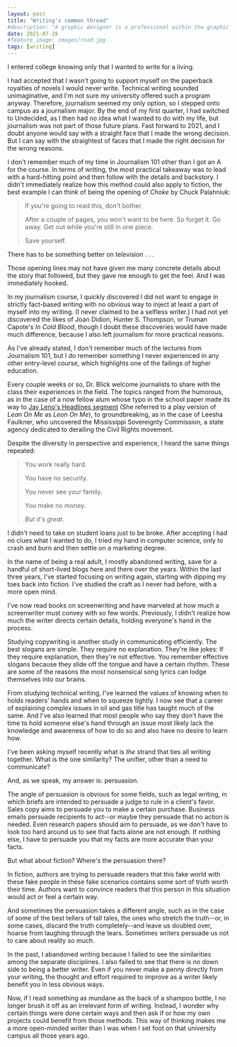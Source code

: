 ```yaml
---
layout: post
title: "Writing's common thread"
#description: "A graphic designer is a professional within the graphic design and graphic arts industry."
date: 2021-07-28
#feature_image: images/road.jpg
tags: [writing]
---
```


I entered college knowing only that I wanted to write for a living.<!--more-->

I had accepted that I wasn't going to support myself on the paperback royalties of novels I would never write. Technical writing sounded unimaginative, and I'm not sure my university offered such a program anyway. Therefore, journalism seemed my only option, so I stepped onto campus as a journalism major. By the end of my first quarter, I had switched to Undecided, as I then had no idea what I wanted to do with my life, but journalism was not part of those future plans. Fast forward to 2021, and I doubt anyone would say with a straight face that I made the wrong decision. But I can say with the straightest of faces that I made the right decision for the wrong reasons.

I don't remember much of my time in Journalism 101 other than I got an A for the course. In terms of writing, the most practical takeaway was to lead with a hard-hitting point and then follow with the details and backstory. I didn't immediately realize how this method could also apply to fiction, the best example I can think of being the opening of *Choke* by Chuck Palahniuk:

> If you're going to read this, don't bother.
>
> After a couple of pages, you won't want to be here. So forget it. Go away. Get out while you're still in one piece.
> 
> Save yourself.

There has to be something better on television . . . 

Those opening lines may not have given me many concrete details about the story that followed, but they gave me enough to get the feel. And I was immediately hooked.

In my journalism course, I quickly discovered I did not want to engage in strictly fact-based writing with no obvious way to inject at least a part of myself into my writing. (I never claimed to be a selfless writer.) I had not yet discovered the likes of Joan Didion, Hunter S. Thompson, or Truman Capote's *In Cold Blood*, though I doubt these discoveries would have made much difference, because I also left journalism for more practical reasons.

As I've already stated, I don't remember much of the lectures from Journalism 101, but I do remember something I never experienced in any other entry-level course, which highlights one of the failings of higher education.

Every couple weeks or so, Dr. Blick welcome journalists to share  with the class their experiences in the field. The topics ranged from the humorous, as in the case of a now fellow alum whose typo in the school paper made its way to [Jay Leno's Headlines segment](https://www.youtube.com/watch?v=_FY1n8o20jY) (She referred to a play version of *Lean On Me* as *Leon On Me*), to groundbreaking, as in the case of Leesha Faulkner, who uncovered the Mississippi Sovereignty Commission, a state agency dedicated to derailing the Civil Rights movement.

Despite the diversity in perspective and experience, I heard the same things repeated:

> You work really hard. 
>
> You have no security. 
>
> You never see your family. 
>
> You make no money. 
>
> *But it's great*.

I didn't need to take on student loans just to be broke. After accepting I had no clues what I wanted to do, I tried my hand in computer science, only to crash and burn and then settle on a marketing degree.

In the name of being a real adult, I mostly abandoned writing, save for a handful of short-lived blogs here and there over the years. Within the last three years, I've started focusing on writing again, starting with dipping my toes back into fiction. I've studied the craft as I never had before, with a more open mind.

I've now read books on screenwriting and have marveled at how much a screenwriter must convey with so few words. Previously, I didn't realize how much the writer directs certain details, holding everyone's hand in the process.

Studying copywriting is another study in communicating efficiently. The best slogans are simple. They require no explanation. They're like jokes: If they require explanation, then they're not effective. You remember effective slogans because they slide off the tongue and have a certain rhythm. These are some of the reasons the most nonsensical song lyrics can lodge themselves into our brains.

From studying technical writing, I've learned the values of knowing when to holds readers' hands and when to squeeze tightly. I now see that a career of explaining complex issues in oil and gas title has taught much of the same. And I've also learned that most people who say they don't have the time to hold someone else's hand through an issue most likely lack the knowledge and awareness of how to do so and also have no desire to learn how.

I've been asking myself recently what is *the* strand that ties all writing together. What is the one similarity? The unifier, other than a need to communicate?

And, as we speak, my answer is: persuasion.

The angle of persuasion is obvious for some fields, such as legal writing, in which briefs are intended to persuade a judge to rule in a client's favor. Sales copy aims to persuade you to make a certain purchase. Business emails persuade recipients to act--or maybe they persuade that no action is needed. Even research papers should aim to persuade, as we don't have to look too hard around us to see that facts alone are not enough. If nothing else, I have to persuade you that my facts are more accurate than your facts.

But what about fiction? Where's the persuasion there?

In fiction, authors are trying to persuade readers that this fake world with these fake people in these fake scenarios contains some sort of truth worth their time. Authors want to convince readers that this person in this situation would act or feel a certain way.

And sometimes the persuasion takes a different angle, such as in the case of some of the best tellers of tall tales, the ones who stretch the truth--or, in some cases, discard the truth completely--and leave us doubled over, hoarse from laughing through the tears. Sometimes writers persuade us not to care about reality so much.

In the past, I abandoned writing because I failed to see the similarities among the separate disciplines. I also failed to see that there is no down side to being a better writer. Even if you never make a penny directly from your writing, the thought and effort required to improve as a writer likely benefit you in  less obvious ways.

Now, if I read something as mundane as the back of a shampoo bottle, I no longer brush it off as an irrelevant form of writing. Instead, I wonder why certain things were done certain ways and then ask if or how my own projects could benefit from those methods. This way of thinking makes me a more open-minded writer than I was when I set foot on that university campus all those years ago.
